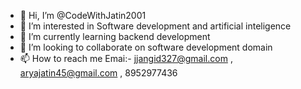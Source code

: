 - 👋 Hi, I’m @CodeWithJatin2001
- 👀 I’m interested in Software development and artificial inteligence
- 🌱 I’m currently learning backend development
- 💞️ I’m looking to collaborate on software development domain
- 📫 How to reach me Emai:- jjangid327@gmail.com , aryajatin45@gmail.com , 8952977436

<!---
CodeWithJatin2001/CodeWithJatin2001 is a ✨ special ✨ repository because its `README.md` (this file) appears on your GitHub profile.
You can click the Preview link to take a look at your changes.
--->
